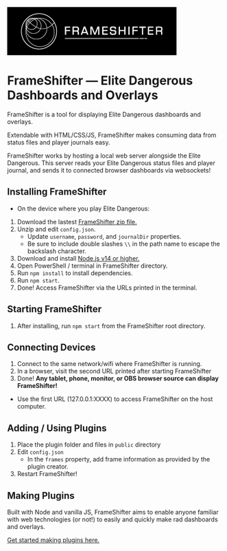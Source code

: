 <img src="https://github.com/daltonrowe/frameshifter/raw/master/public/welcome/frameshifter-readme.png">


# FrameShifter — Elite Dangerous Dashboards and Overlays

FrameShifter is a tool for displaying Elite Dangerous dashboards and overlays. 

Extendable with HTML/CSS/JS, FrameShifter makes consuming data from status files and player journals easy.

FrameShifter works by hosting a local web server alongside the Elite Dangerous. This server reads your Elite Dangerous status files and player journal, and sends it to connected browser dashboards via websockets!

## Installing FrameShifter

* On the device where you play Elite Dangerous:
1. Download the lastest [FrameShifter zip file.](https://github.com/daltonrowe/frameshifter/archive/refs/heads/master.zip)
1. Unzip and edit `config.json`.
    - Update `username`, `password`, and `journalDir` properties.
    - Be sure to include double slashes `\\` in the path name to escape the backslash character.
1. Download and install [Node.js v14 or higher.](https://nodejs.org/en/download/current/)
1. Open PowerShell / terminal in FrameShifter directory.
1. Run `npm install` to install dependencies.
1. Run `npm start`.
1. Done! Access FrameShifter via the URLs printed in the terminal.

## Starting FrameShifter

1. After installing, run `npm start` from the FrameShifter root directory.

## Connecting Devices

1. Connect to the same network/wifi where FrameShifter is running.
1. In a browser, visit the second URL printed after starting FrameShifter
1. Done! **Any tablet, phone, monitor, or OBS browser source can display FrameShifter!**

- Use the first URL (127.0.0.1:XXXX) to access FrameShifter on the host computer.

## Adding / Using Plugins

1. Place the plugin folder and files in `public` directory
1. Edit `config.json`
    - In the `frames` property, add frame information as provided by the plugin creator.
1. Restart FrameShifter!

## Making Plugins

Built with Node and vanilla JS, FrameShifter aims to enable anyone familiar with web technologies (or not!) to easily and quickly make rad dashboards and overlays.

[Get started making plugins here.](./README-plugins.md)